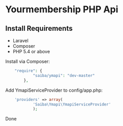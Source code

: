 # Yourmembership PHP Api

## Install Requirements

* Laravel
* Composer
* PHP 5.4 or above


Install via Composer:
```php
    "require": {
            "saiba/ymapi": "dev-master"
        },
```

Add YmapiServiceProvider to config/app.php:
```php
	'providers' => array(
            'Saiba\Ymapi\YmapiServiceProvider'
            );
```

Done